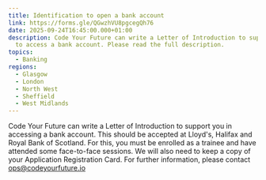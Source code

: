 ```yaml
---
title: Identification to open a bank account
link: https://forms.gle/QGwzhVU8pgcegQh76
date: 2025-09-24T16:45:00.000+01:00
description: Code Your Future can write a Letter of Introduction to support you
  to access a bank account. Please read the full description.
topics:
  - Banking
regions:
  - Glasgow
  - London
  - North West
  - Sheffield
  - West Midlands
---
```

Code Your Future can write a Letter of Introduction to support you in accessing a bank account. This should be accepted at Lloyd's, Halifax and Royal Bank of Scotland. For this, you must be enrolled as a trainee and have attended some face-to-face sessions. We will also need to keep a copy of your Application Registration Card. For further information, please contact [ops@codeyourfuture.io](mailto:ops@codeyourfuture.io)
